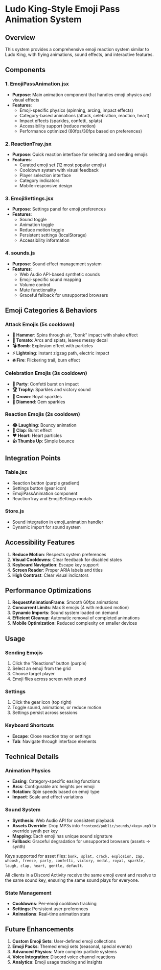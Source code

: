 # Ludo King-Style Emoji Pass Animation System

## Overview
This system provides a comprehensive emoji reaction system similar to Ludo King, with flying animations, sound effects, and interactive features.

## Components

### 1. EmojiPassAnimation.jsx
- **Purpose**: Main animation component that handles emoji physics and visual effects
- **Features**:
  - Emoji-specific physics (spinning, arcing, impact effects)
  - Category-based animations (attack, celebration, reaction, heart)
  - Impact effects (sparkles, confetti, splats)
  - Accessibility support (reduce motion)
  - Performance optimized (60fps/30fps based on preferences)

### 2. ReactionTray.jsx
- **Purpose**: Quick reaction interface for selecting and sending emojis
- **Features**:
  - Curated emoji set (12 most popular emojis)
  - Cooldown system with visual feedback
  - Player selection interface
  - Category indicators
  - Mobile-responsive design

### 3. EmojiSettings.jsx
- **Purpose**: Settings panel for emoji preferences
- **Features**:
  - Sound toggle
  - Animation toggle
  - Reduce motion toggle
  - Persistent settings (localStorage)
  - Accessibility information

### 4. sounds.js
- **Purpose**: Sound effect management system
- **Features**:
  - Web Audio API-based synthetic sounds
  - Emoji-specific sound mapping
  - Volume control
  - Mute functionality
  - Graceful fallback for unsupported browsers

## Emoji Categories & Behaviors

### Attack Emojis (5s cooldown)
- **🔨 Hammer**: Spins through air, "bonk" impact with shake effect
- **🍅 Tomato**: Arcs and splats, leaves messy decal
- **💣 Bomb**: Explosion effect with particles
- **⚡ Lightning**: Instant zigzag path, electric impact
- **🔥 Fire**: Flickering trail, burn effect

### Celebration Emojis (3s cooldown)
- **🎉 Party**: Confetti burst on impact
- **🏆 Trophy**: Sparkles and victory sound
- **👑 Crown**: Royal sparkles
- **💎 Diamond**: Gem sparkles

### Reaction Emojis (2s cooldown)
- **😂 Laughing**: Bouncy animation
- **👏 Clap**: Burst effect
- **❤️ Heart**: Heart particles
- **👍 Thumbs Up**: Simple bounce

## Integration Points

### Table.jsx
- Reaction button (purple gradient)
- Settings button (gear icon)
- EmojiPassAnimation component
- ReactionTray and EmojiSettings modals

### Store.js
- Sound integration in emoji_animation handler
- Dynamic import for sound system

## Accessibility Features

1. **Reduce Motion**: Respects system preferences
2. **Visual Cooldowns**: Clear feedback for disabled states
3. **Keyboard Navigation**: Escape key support
4. **Screen Reader**: Proper ARIA labels and titles
5. **High Contrast**: Clear visual indicators

## Performance Optimizations

1. **RequestAnimationFrame**: Smooth 60fps animations
2. **Concurrent Limits**: Max 8 emojis (4 with reduced motion)
3. **Dynamic Imports**: Sound system loaded on demand
4. **Efficient Cleanup**: Automatic removal of completed animations
5. **Mobile Optimization**: Reduced complexity on smaller devices

## Usage

### Sending Emojis
1. Click the "Reactions" button (purple)
2. Select an emoji from the grid
3. Choose target player
4. Emoji flies across screen with sound

### Settings
1. Click the gear icon (top right)
2. Toggle sound, animations, or reduce motion
3. Settings persist across sessions

### Keyboard Shortcuts
- **Escape**: Close reaction tray or settings
- **Tab**: Navigate through interface elements

## Technical Details

### Animation Physics
- **Easing**: Category-specific easing functions
- **Arcs**: Configurable arc heights per emoji
- **Rotation**: Spin speeds based on emoji type
- **Impact**: Scale and effect variations

### Sound System
- **Synthesis**: Web Audio API for consistent playback
- **Assets Override**: Drop MP3s into `frontend/public/sounds/<key>.mp3` to override synth per key
- **Mapping**: Each emoji has unique sound signature
- **Fallback**: Graceful degradation for unsupported browsers (assets -> synth)

Keys supported for asset files:
`bonk, splat, crack, explosion, zap, whoosh, freeze, party, confetti, victory, medal, royal, sparkle, laugh, clap, heart, gentle, default`.

All clients in a Discord Activity receive the same emoji event and resolve to the same sound key, ensuring the same sound plays for everyone.

### State Management
- **Cooldowns**: Per-emoji cooldown tracking
- **Settings**: Persistent user preferences
- **Animations**: Real-time animation state

## Future Enhancements

1. **Custom Emoji Sets**: User-defined emoji collections
2. **Emoji Packs**: Themed emoji sets (seasonal, special events)
3. **Advanced Physics**: More complex particle systems
4. **Voice Integration**: Discord voice channel reactions
5. **Analytics**: Emoji usage tracking and insights
